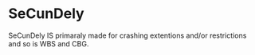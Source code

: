 # SeCunDely
SeCunDely IS primaraly made for crashing extentions and/or restrictions and so is WBS and CBG.